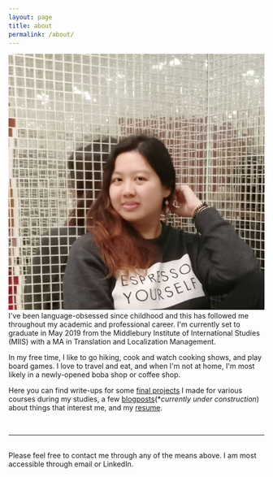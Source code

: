 ```yaml
---
layout: page
title: about
permalink: /about/
---
```


<img class="col one right" src="/img/profile.jpg">

<br/>
I've been language-obsessed since childhood and this has followed me throughout my academic and professional career. I'm currently set to graduate in May 2019 from the Middlebury Institute of International Studies (MIIS) with a MA in Translation and Localization Management. 

In my free time, I like to go hiking, cook and watch cooking shows, and play board games. I love to travel and eat, and when I'm not at home, I'm most likely in a newly-opened boba shop or coffee shop.

Here you can find write-ups for some [final projects](https://sugarfins.github.io/) I made for various courses during my studies, a few [blogposts](https://sugarfins.github.io/blog/)(\**currently under construction*) about things that interest me, and my [resume](https://sugarfins.github.io/resume/).




<br/>
<hr/>
<br/>
<span class="contacticon center">
	<a href="mailto:rissafung@gmail.com"><i class="fa fa-envelope-square"></i></a>
	<a href="https://github.com/sugarfins" target="_blank"><i class="fa fa-github-square"></i></a>
	<a href="https://www.linkedin.com/in/rissafung/" target="_blank"><i class="fa fa-linkedin-square"></i></a>
	<a href="https://twitter.com/_sugarfins" target="_blank"><i class="fa fa-twitter-square"></i></a>
</span>

<div class="col three caption">
	Please feel free to contact me through any of the means above. I am most accessible through email or LinkedIn.
</div>


